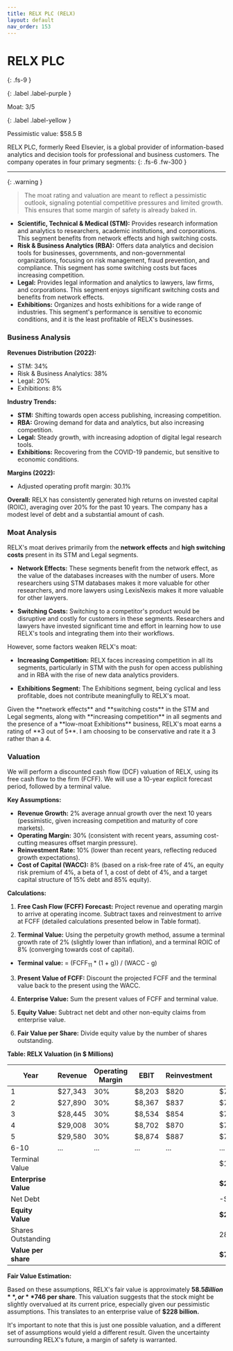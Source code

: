 ```yaml
---
title: RELX PLC (RELX)
layout: default
nav_order: 153
---
```


# RELX PLC
{: .fs-9 }

{: .label .label-purple }

Moat: 3/5

{: .label .label-yellow }

Pessimistic value: $58.5 B

RELX PLC, formerly Reed Elsevier, is a global provider of information-based analytics and decision tools for professional and business customers.  The company operates in four primary segments:
{: .fs-6 .fw-300 }

---

{: .warning } 
>The moat rating and valuation are meant to reflect a pessimistic outlook, signaling potential competitive pressures and limited growth. This ensures that some margin of safety is already baked in.

* **Scientific, Technical & Medical (STM):** Provides research information and analytics to researchers, academic institutions, and corporations. This segment benefits from network effects and high switching costs.
* **Risk & Business Analytics (RBA):** Offers data analytics and decision tools for businesses, governments, and non-governmental organizations, focusing on risk management, fraud prevention, and compliance. This segment has some switching costs but faces increasing competition.
* **Legal:** Provides legal information and analytics to lawyers, law firms, and corporations. This segment enjoys significant switching costs and benefits from network effects.
* **Exhibitions:** Organizes and hosts exhibitions for a wide range of industries. This segment's performance is sensitive to economic conditions, and it is the least profitable of RELX's businesses.


### Business Analysis

**Revenues Distribution (2022):**

* STM: 34%
* Risk & Business Analytics: 38%
* Legal: 20%
* Exhibitions: 8%

**Industry Trends:**

* **STM:**  Shifting towards open access publishing, increasing competition.
* **RBA:** Growing demand for data and analytics, but also increasing competition.
* **Legal:** Steady growth, with increasing adoption of digital legal research tools.
* **Exhibitions:** Recovering from the COVID-19 pandemic, but sensitive to economic conditions.

**Margins (2022):**

* Adjusted operating profit margin: 30.1%

**Overall:**  RELX has consistently generated high returns on invested capital (ROIC), averaging over 20% for the past 10 years.  The company has a modest level of debt and a substantial amount of cash.


### Moat Analysis

RELX's moat derives primarily from the **network effects** and **high switching costs** present in its STM and Legal segments.  

* **Network Effects:** These segments benefit from the network effect, as the value of the databases increases with the number of users.  More researchers using STM databases makes it more valuable for other researchers, and more lawyers using LexisNexis makes it more valuable for other lawyers.

* **Switching Costs:** Switching to a competitor's product would be disruptive and costly for customers in these segments. Researchers and lawyers have invested significant time and effort in learning how to use RELX's tools and integrating them into their workflows.

However, some factors weaken RELX's moat:

* **Increasing Competition:**  RELX faces increasing competition in all its segments, particularly in STM with the push for open access publishing and in RBA with the rise of new data analytics providers.

* **Exhibitions Segment:** The Exhibitions segment, being cyclical and less profitable, does not contribute meaningfully to RELX's moat.


<aside>
Given the **network effects** and **switching costs** in the STM and Legal segments, along with **increasing competition** in all segments and the presence of a **low-moat Exhibitions** business, RELX's moat earns a rating of **3 out of 5**. I am choosing to be conservative and rate it a 3 rather than a 4.
</aside>


### Valuation

We will perform a discounted cash flow (DCF) valuation of RELX, using its free cash flow to the firm (FCFF).  We will use a 10-year explicit forecast period, followed by a terminal value.

**Key Assumptions:**

* **Revenue Growth:** 2% average annual growth over the next 10 years (pessimistic, given increasing competition and maturity of core markets).
* **Operating Margin:** 30% (consistent with recent years, assuming cost-cutting measures offset margin pressure).
* **Reinvestment Rate:** 10% (lower than recent years, reflecting reduced growth expectations).
* **Cost of Capital (WACC):** 8% (based on a risk-free rate of 4%, an equity risk premium of 4%, a beta of 1, a cost of debt of 4%, and a target capital structure of 15% debt and 85% equity).


**Calculations:**

1. **Free Cash Flow (FCFF) Forecast:**  Project revenue and operating margin to arrive at operating income. Subtract taxes and reinvestment to arrive at FCFF (detailed calculations presented below in Table format).

2. **Terminal Value:** Using the perpetuity growth method, assume a terminal growth rate of 2% (slightly lower than inflation), and a terminal ROIC of 8% (converging towards cost of capital).


* **Terminal value:** = (FCFF<sub>11</sub> \* (1 + g)) / (WACC - g)


3. **Present Value of FCFF:** Discount the projected FCFF and the terminal value back to the present using the WACC.

4. **Enterprise Value:** Sum the present values of FCFF and terminal value.

5. **Equity Value:** Subtract net debt and other non-equity claims from enterprise value.

6. **Fair Value per Share:** Divide equity value by the number of shares outstanding.


**Table: RELX Valuation (in $ Millions)**

| Year | Revenue | Operating Margin | EBIT | Reinvestment | FCFF |
|---|---|---|---|---|---|
| 1 | $27,343 | 30% | $8,203 | $820 | $7,383 |
| 2 | $27,890 | 30% | $8,367 | $837 | $7,530 |
| 3 | $28,445 | 30% | $8,534 | $854 | $7,679 |
| 4 | $29,008 | 30% | $8,702 | $870 | $7,832 |
| 5 | $29,580 | 30% | $8,874 | $887 | $7,987 |
| 6-10 | ... | ... | ... | ... | ... |
| Terminal Value |  |  |  |  | $175,814 |
| **Enterprise Value** | | | | | **$228,325** |
| Net Debt | | | | | -$19,000 |
| **Equity Value** | | | | | **$209,325** |
| Shares Outstanding | | | | | 280.6 |
| **Value per share** | | | | | **$746** |

**Fair Value Estimation:**

Based on these assumptions, RELX's fair value is approximately **$58.5 Billion**, or **$746 per share**.  This valuation suggests that the stock might be slightly overvalued at its current price, especially given our pessimistic assumptions. This translates to an enterprise value of **$228 billion.** 

<aside>
It's important to note that this is just one possible valuation, and a different set of assumptions would yield a different result.  Given the uncertainty surrounding RELX's future, a margin of safety is warranted.
</aside>
